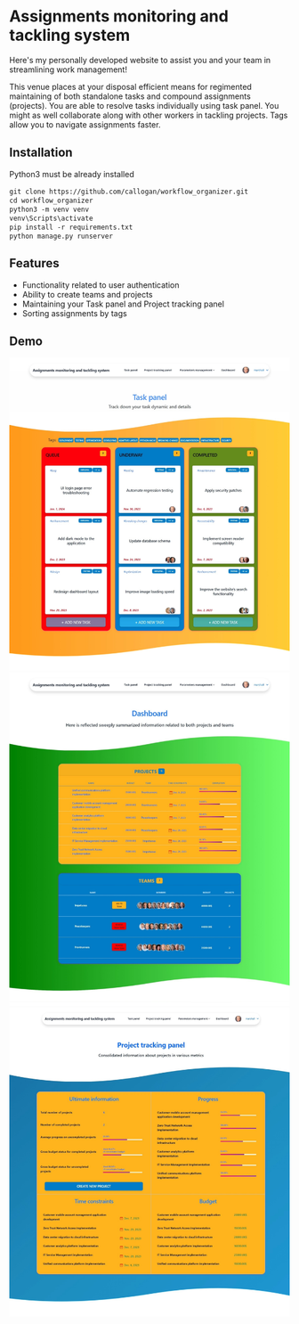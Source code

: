 # Assignments monitoring and tackling system

Here's my personally developed website to assist you and your team in streamlining work management!

This venue places at your disposal efficient means for regimented maintaining of both standalone tasks and compound assignments (projects).
You are able to resolve tasks individually using task panel. You might as well collaborate along with other workers in tackling projects.
Tags allow you to navigate assignments faster.

## Installation

Python3 must be already installed

```shell
git clone https://github.com/callogan/workflow_organizer.git
cd workflow_organizer
python3 -m venv venv
venv\Scripts\activate
pip install -r requirements.txt
python manage.py runserver
```

## Features

* Functionality related to user authentication
* Ability to create teams and projects
* Maintaining your Task panel and Project tracking panel
* Sorting assignments by tags

## Demo

![Task panel interface](demo/task_panel.png)
![Dashboard interface](demo/dashboard.png)
![Project tracking interface](demo/project_tracking_panel.png)
